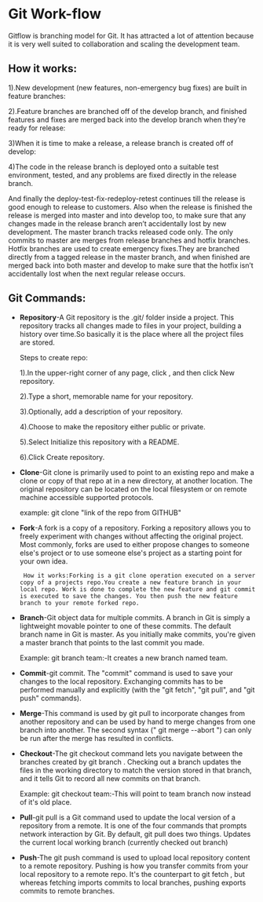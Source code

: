﻿﻿﻿﻿﻿﻿﻿﻿﻿﻿﻿﻿﻿﻿﻿﻿﻿﻿﻿﻿﻿﻿﻿﻿﻿﻿﻿﻿# Git Work-flowGitflow is branching model for Git. It has attracted a lot of attention because it is very well suited to collaboration and scaling the development team.## How it works:1).New development (new features, non-emergency bug fixes) are built in feature branches:2).Feature branches are branched off of the develop branch, and finished features and fixes are merged back into the develop branch when they’re ready for release:3)When it is time to make a release, a release branch is created off of develop:4)The code in the release branch is deployed onto a suitable test environment, tested, and any problems are fixed directly in the release branch.And finally the deploy-test-fix-redeploy-retest continues till the release is good enough to release to customers. Also when the release is finished the release is merged into master and into develop too, to make sure that any changes made in the release branch aren’t accidentally lost by new development.The master branch tracks released code only. The only commits to master are merges from release branches and hotfix branches. Hotfix branches are used to create emergency fixes.They are branched directly from a tagged release in the master branch, and when finished are merged back into both master and develop to make sure that the hotfix isn’t accidentally lost when the next regular release occurs.## Git Commands:* **Repository**-A Git repository is the .git/ folder inside a project. This repository tracks all changes made to files in your project, building a history over time.So basically it is the place where all the project files are stored.    Steps to create repo:    1).In the upper-right corner of any page, click , and then click New repository.    2).Type a short, memorable name for your repository.    3).Optionally, add a description of your repository.    4).Choose to make the repository either public or private.    5).Select Initialize this repository with a README.       6).Click Create repository.* **Clone**-Git clone is primarily used to point to an existing repo and make a clone or copy of that repo at in a new directory, at another location. The original repository can be located on the local filesystem or on remote machine accessible supported protocols.    example: git clone "link of the repo from GITHUB"* **Fork**-A fork is a copy of a repository. Forking a repository allows you to freely experiment with changes without affecting the original project. Most commonly, forks are used to either propose changes to someone else's project or to use someone else's project as a starting point for your own idea.       How it works:Forking is a git clone operation executed on a server copy of a projects repo.You create a new feature branch in your local repo. Work is done to complete the new feature and git commit is executed to save the changes. You then push the new feature branch to your remote forked repo.* **Branch**-Git object data for multiple commits. A branch in Git is simply a lightweight movable pointer to one of these commits. The default branch name in Git is master. As you initially make commits, you're given a master branch that points to the last commit you made.    Example: git branch team:-It creates a new branch named team.* **Commit**-git commit. The "commit" command is used to save your changes to the local repository. Exchanging commits has to be performed manually and explicitly (with the "git fetch", "git pull", and "git push" commands).* **Merge**-This command is used by git pull to incorporate changes from another repository and can be used by hand to merge changes from one branch into another. The second syntax (" git merge --abort ") can only be run after the merge has resulted in conflicts.* **Checkout**-The git checkout command lets you navigate between the branches created by git branch . Checking out a branch updates the files in the working directory to match the version stored in that branch, and it tells Git to record all new commits on that branch.    Example: git checkout team:-This will point to team branch now instead of it's old place. * **Pull**-git pull is a Git command used to update the local version of a repository from a remote. It is one of the four commands that prompts network interaction by Git. By default, git pull does two things. Updates the current local working branch (currently checked out branch)* **Push**-The git push command is used to upload local repository content to a remote repository. Pushing is how you transfer commits from your local repository to a remote repo. It's the counterpart to git fetch , but whereas fetching imports commits to local branches, pushing exports commits to remote branches.